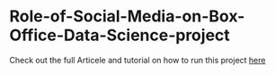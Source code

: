 # Role-of-Social-Media-on-Box-Office-Data-Science-project

Check out the full Articele and tutorial on how to run this project [here](https://towardsdatascience.com/impact-of-social-media-on-box-office-analysis-of-twitter-activities-on-best-picture-nominees-7961c5c8ba40)
